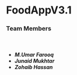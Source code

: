 ﻿# FoodAppV3.1
 <h3> Team Members  </h3>
 <br>
 <h5><ul> <li>M.Umar Farooq</li>
 <li>Junaid Mukhtar  </li>
 <li>Zohaib Hassan </li></ul>
 </h5>
